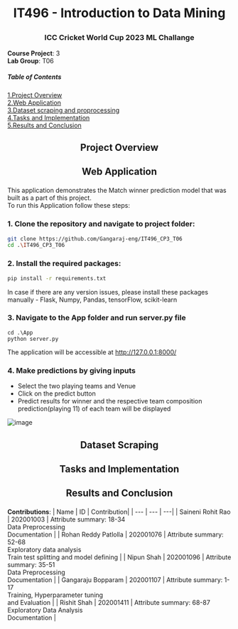# <p align='center'>IT496 - Introduction to Data Mining</p>
### <p align='center'>ICC Cricket World Cup 2023 ML Challange</p>
**Course Project**: 3 <br/>
**Lab Group**: T06<br />
##### Table of Contents  
[1.Project Overview](#project-overview) <br/>
[2.Web Application](#web-application) <br/>
[3.Dataset scraping and proprocessing](#dataset-scraping) <br/>
[4.Tasks and Implementation](#tasks-and-implementation) <br/>
[5.Results and Conclusion](#results-and-conclusion) <br/>
## <p align='center'>Project Overview</p>

## <p align='center'>Web Application</p>
This application demonstrates the Match winner prediction model that was built as a part of this project.<br/>
To run this Application follow these steps:
### 1. Clone the repository and navigate to project folder:
```bash
git clone https://github.com/Gangaraj-eng/IT496_CP3_T06
cd .\IT496_CP3_T06
```

### 2. Install the required packages:
```bash
pip install -r requirements.txt
```
In case if there are any version issues, please install these packages manually - Flask, Numpy, Pandas, tensorFlow, scikit-learn
### 3. Navigate to the App folder and run server.py file
```
cd .\App
python server.py
```
The application will be accessible at http://127.0.0.1:8000/

### 4. Make predictions by giving inputs
* Select the two playing teams and Venue
* Click on the predict button
* Predict results for winner and the respective team composition prediction(playing 11) of each team will be displayed<br/>

![image](https://github.com/Gangaraj-eng/IDM_MLAPI_LabTask_27OCT/assets/77287821/3fa8c772-781b-47d9-861c-2297ab8b4e2b)
## <p align='center'>Dataset Scraping</p>
## <p align='center'>Tasks and Implementation</p>
## <p align='center'>Results and Conclusion</p>

**Contributions**:
| Name | ID | Contribution|
| --- | --- | ---|
| Saineni Rohit Rao | 202001003 | Attribute summary: 18-34 <br/> Data Preprocessing <br/> Documentation | 
| Rohan Reddy Patlolla | 202001076 | Attribute summary: 52-68 <br/> Exploratory data analysis <br/> Train test splitting and model defining |
| Nipun Shah | 202001096 | Attribute summary: 35-51 <br/> Data Preprocessing <br/> Documentation |
| Gangaraju Bopparam | 202001107 | Attribute summary: 1-17 <br/> Training, Hyperparameter tuning <br/> and Evaluation |
| Rishit Shah | 202001411 | Attribute summary: 68-87 <br/> Exploratory Data Analysis <br/> Documentation |
